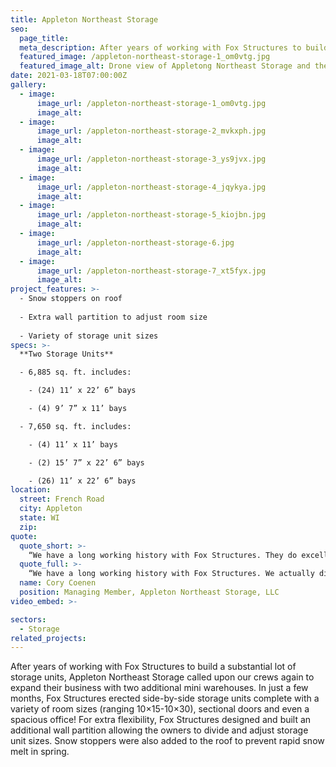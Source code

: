 ```yaml
---
title: Appleton Northeast Storage
seo:
  page_title:
  meta_description: After years of working with Fox Structures to build storage units, Appleton Northeast Storage called again to build two additional mini-warehouses.
  featured_image: /appleton-northeast-storage-1_om0vtg.jpg
  featured_image_alt: Drone view of Appletong Northeast Storage and their 18 storage buildings
date: 2021-03-18T07:00:00Z
gallery: 
  - image: 
      image_url: /appleton-northeast-storage-1_om0vtg.jpg
      image_alt:
  - image: 
      image_url: /appleton-northeast-storage-2_mvkxph.jpg
      image_alt:
  - image: 
      image_url: /appleton-northeast-storage-3_ys9jvx.jpg
      image_alt:
  - image: 
      image_url: /appleton-northeast-storage-4_jqykya.jpg
      image_alt:
  - image: 
      image_url: /appleton-northeast-storage-5_kiojbn.jpg
      image_alt:
  - image: 
      image_url: /appleton-northeast-storage-6.jpg
      image_alt:
  - image: 
      image_url: /appleton-northeast-storage-7_xt5fyx.jpg
      image_alt:
project_features: >-
  - Snow stoppers on roof
  
  - Extra wall partition to adjust room size
  
  - Variety of storage unit sizes
specs: >-
  **Two Storage Units**

  - 6,885 sq. ft. includes:

    - (24) 11’ x 22’ 6” bays

    - (4) 9’ 7” x 11’ bays

  - 7,650 sq. ft. includes:

    - (4) 11’ x 11’ bays

    - (2) 15’ 7” x 22’ 6” bays

    - (26) 11’ x 22’ 6” bays
location:
  street: French Road
  city: Appleton
  state: WI
  zip:
quote:
  quote_short: >-
    “We have a long working history with Fox Structures. They do excellent work, provide great customer service and their crews are friendly and professional.”
  quote_full: >-
    “We have a long working history with Fox Structures. We actually didn’t even send the bid out to anyone else for this project. They were our first choice. We would absolutely recommend Fox Structures to others! They do excellent work, provide great customer service and their crews are friendly and professional.”
  name: Cory Coenen
  position: Managing Member, Appleton Northeast Storage, LLC
video_embed: >-

sectors:
  - Storage
related_projects: 
---
```


After years of working with Fox Structures to build a substantial lot of storage units, Appleton Northeast Storage called upon our crews again to expand their business with two additional mini warehouses. In just a few months, Fox Structures erected side-by-side storage units complete with a variety of room sizes (ranging 10×15-10×30), sectional doors and even a spacious office! For extra flexibility, Fox Structures designed and built an additional wall partition allowing the owners to divide and adjust storage unit sizes. Snow stoppers were also added to the roof to prevent rapid snow melt in spring.
